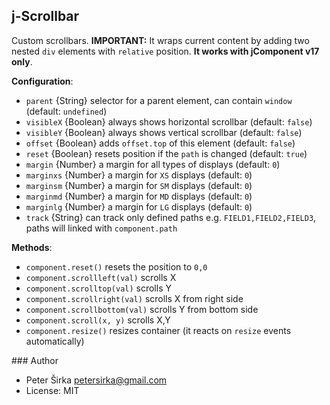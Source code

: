 ## j-Scrollbar

Custom scrollbars. __IMPORTANT:__ It wraps current content by adding two nested `div` elements with `relative` position. __It works with jComponent v17 only__.

__Configuration__:

- `parent` {String} selector for a parent element, can contain `window` (default: `undefined`)
- `visibleX` {Boolean} always shows horizontal scrollbar (default: `false`)
- `visibleY` {Boolean} always shows vertical scrollbar (default: `false`)
- `offset` {Boolean} adds `offset.top` of this element (default: `false`)
- `reset` {Boolean} resets position if the `path` is changed (default: `true`)
- `margin` {Number} a margin for all types of displays (default: `0`)
- `marginxs` {Number} a margin for `XS` displays (default: `0`)
- `marginsm` {Number} a margin for `SM` displays (default: `0`)
- `marginmd` {Number} a margin for `MD` displays (default: `0`)
- `marginlg` {Number} a margin for `LG` displays (default: `0`)
- `track` {String} can track only defined paths e.g. `FIELD1,FIELD2,FIELD3`, paths will linked with `component.path`

__Methods__:

- `component.reset()` resets the position to `0,0`
- `component.scrollleft(val)` scrolls X
- `component.scrolltop(val)` scrolls Y
- `component.scrollright(val)` scrolls X from right side
- `component.scrollbottom(val)` scrolls Y from bottom side
- `component.scroll(x, y)` scrolls X,Y
- `component.resize()` resizes container (it reacts on `resize` events automatically)

### Author

- Peter Širka <petersirka@gmail.com>
- License: MIT